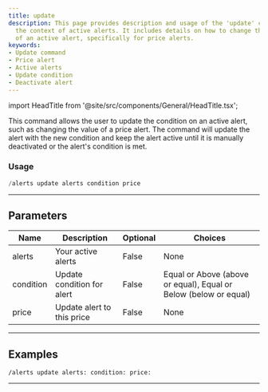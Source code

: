 ```yaml
---
title: update
description: This page provides description and usage of the 'update' command within
  the context of active alerts. It includes details on how to change the condition
  of an active alert, specifically for price alerts.
keywords:
- Update command
- Price alert
- Active alerts
- Update condition
- Deactivate alert
---
```


import HeadTitle from '@site/src/components/General/HeadTitle.tsx';

<HeadTitle title="alerts: update - Discord Reference | OpenBB Bot Docs" />

This command allows the user to update the condition on an active alert, such as changing the value of a price alert. The command will update the alert with the new condition and keep the alert active until it is manually deactivated or the alert's condition is met.

### Usage

```python wordwrap
/alerts update alerts condition price
```

---

## Parameters

| Name | Description | Optional | Choices |
| ---- | ----------- | -------- | ------- |
| alerts | Your active alerts | False | None |
| condition | Update condition for alert | False | Equal or Above (above or equal), Equal or Below (below or equal) |
| price | Update alert to this price | False | None |


---

## Examples

```
/alerts update alerts: condition: price:
```

---
